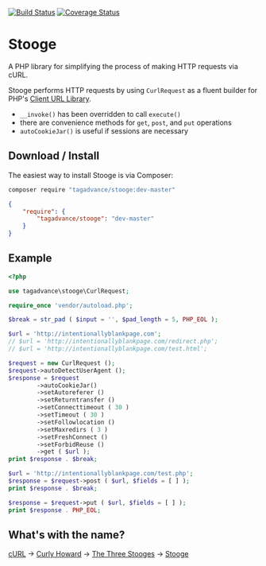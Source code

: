 [![Build Status](https://travis-ci.org/tagadvance/Stooge.svg?branch=master)](https://travis-ci.org/tagadvance/Stooge)
[![Coverage Status](https://coveralls.io/repos/github/tagadvance/Stooge/badge.svg?branch=master)](https://coveralls.io/github/tagadvance/Stooge?branch=master)

# Stooge
A PHP library for simplifying the process of making HTTP requests via cURL.

Stooge performs HTTP requests by using `CurlRequest` as a fluent builder for PHP's [Client URL Library](http://php.net/manual/en/book.curl.php).
* `__invoke()` has been overridden to call `execute()`
* there are convenience methods for `get`, `post`, and `put` operations
* `autoCookieJar()` is useful if sessions are necessary

## Download / Install
The easiest way to install Stooge is via Composer:
```bash
composer require "tagadvance/stooge:dev-master"
```
```json
{
    "require": {
        "tagadvance/stooge": "dev-master"
    }
}
```

## Example
```php
<?php

use tagadvance\stooge\CurlRequest;

require_once 'vendor/autoload.php';

$break = str_pad ( $input = '', $pad_length = 5, PHP_EOL );

$url = 'http://intentionallyblankpage.com';
// $url = 'http://intentionallyblankpage.com/redirect.php';
// $url = 'http://intentionallyblankpage.com/test.html';

$request = new CurlRequest ();
$request->autoDetectUserAgent ();
$response = $request
		->autoCookieJar()
		->setAutoreferer ()
		->setReturntransfer ()
		->setConnecttimeout ( 30 )
		->setTimeout ( 30 )
		->setFollowlocation ()
		->setMaxredirs ( 3 )
		->setFreshConnect ()
		->setForbidReuse ()
		->get ( $url );
print $response . $break;

$url = 'http://intentionallyblankpage.com/test.php';
$response = $request->post ( $url, $fields = [ ] );
print $response . $break;

$response = $request->put ( $url, $fields = [ ] );
print $response . PHP_EOL;
```

## What's with the name?
[cURL](https://curl.haxx.se/) -> [Curly Howard](https://en.wikipedia.org/wiki/Curly_Howard) -> [The Three Stooges](https://en.wikipedia.org/wiki/The_Three_Stooges) -> [Stooge](https://github.com/tagadvance/Stooge)